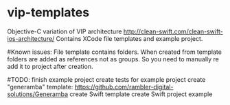 # vip-templates
Objective-C variation of VIP architecture
http://clean-swift.com/clean-swift-ios-architecture/
Contains XCode file templates and example project.

#Known issues:
File template contains folders. When created from template folders are added as references not as groups. So you need to manually re add it to project after creation.

#TODO:
finish example project
create tests for example project
create "generamba" template: https://github.com/rambler-digital-solutions/Generamba
create Swift template
create Swift project example
